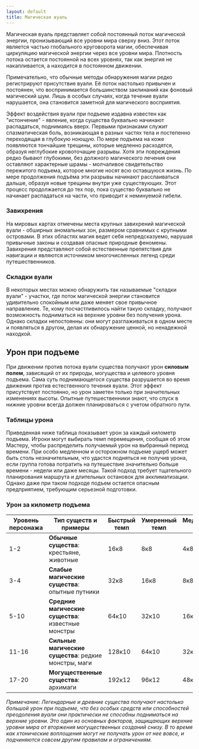 ```yaml
---
layout: default
title: Магическая вуаль
---
```


Магическая вуаль представляет собой постоянный поток магической энергии, пронизывающий все уровни мира сверху вниз. Этот поток является частью глобального круговорота магии, обеспечивая циркуляцию магической энергии через все уровни мира. Плотность потока остается постоянной на всех уровнях, так как энергия не накапливается, а находится в постоянном движении.

Примечательно, что обычные методы обнаружения магии редко регистрируют присутствие вуали. Её поток настолько привычен и постоянен, что воспринимается большинством заклинаний как фоновый магический шум. Лишь в особых случаях, когда течение вуали нарушается, она становится заметной для магического восприятия.

Эффект воздействия вуали при подъеме издавна известен как "истончение" - явление, когда существа буквально начинают распадаться, поднимаясь вверх. Первыми признаками служит спазматическая боль, возникающая в разных частях тела и постепенно переходящая в глубокую ноющую. По мере подъема на коже появляются тончайшие трещины, которые медленно расходятся, образуя неглубокие кровоточащие разрывы. Хотя эти повреждения редко бывают глубокими, без должного магического лечения они оставляют характерные шрамы - молчаливое свидетельство пережитого подъема, которое многие носят всю оставшуюся жизнь. По мере продолжения подъёма эти разрывы начинают расслаиваться дальше, образуя новые трещины внутри уже существующих. Этот процесс продолжается до тех пор, пока существо буквально не начинает распадаться на части, что приводит к неминуемой гибели.

### Завихрения
На мировых картах отмечены места крупных завихрений магической вуали - обширных аномальных зон, размером сравнимых с крупными островами. В этих областях магия ведет себя непредсказуемо, нарушая привычные законы и создавая опасные природные феномены. Завихрения представляют собой естественные препятствия для навигации и являются источником многочисленных легенд среди путешественников.

### Складки вуали
В некоторых местах можно обнаружить так называемые "складки вуали" - участки, где поток магической энергии становится удивительно спокойным или даже меняет свое привычное направление. Те, кому посчастливилось найти такую складку, получают возможность подниматься на верхние уровни без получения урона. Однако складки непостоянны: они могут разглаживаться в одном месте и появляться в другом, делая их обнаружение ценной, но ненадежной находкой.

## Урон при подъеме
При движении против потока вуали существа получают урон **силовым полем**, зависящий от их природы, могущества и целевого уровня подъема. Сама суть поднимающегося существа разрушается во время движения против естественного течения вуали. Этот эффект присутствует постоянно, но урон заметен только при значительных изменениях высоты. Опытные путешественники знают, что спуск в нижние уровни всегда должен планироваться с учетом обратного пути.

### Таблицы урона
Приведенная ниже таблица показывает урон за каждый километр подъема. Игроки могут выбирать темп перемещения, сообщая об этом Мастеру, чтобы распределить получаемый урон на выбранный период времени. При особо медленном и осторожном подъеме ущерб может быть столь незначительным, что удастся подняться не получив урона, если группа готова потратить на путешествие значительно больше времени - недели или даже месяцы. Такой подход требует тщательного планирования маршрута и длительных остановок для акклиматизации. Однако даже при таком подходе подъем остается опасным предприятием, требующим серьезной подготовки.

### Урон за километр подъема

| Уровень персонажа | Тип существ и примеры | Быстрый темп | Умеренный темп | Медленный темп |
|-------------------|----------------------|--------------|----------------|----------------|
| 1-2 | **Обычные существа**: крестьяне, животные | 16к8 | 8к8 | 4к8 |
| 3-4 | **Слабые магические существа**: опытные путники | 32к8 | 16к8 | 8к8 |
| 5-10 | **Средние магические существа**: известные монстры | 64к10 | 32к10 | 16к10 |
| 11-16 | **Сильные магические существа**: редкие монстры, маги | 128к10 | 64к10 | 32к10 |
| 17-20 | **Могущественные существа**: архимаги | 192к12 | 96к12 | 48к12 |

*Примечание: Легендарные и древние существа получают настолько большой урон при подъеме, что без особых средств или способностей преодоления вуали они практически не способны подниматься на верхние уровни. Это один из основных факторов, защищающих верхние уровни мира от вторжения могущественных созданий снизу. В то время как хтонические воплощения могут не получать урон от нее вовсе, и подчиняются совсем другим правилам и ограничениям.*
